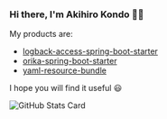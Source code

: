 ### Hi there, I'm Akihiro Kondo 👋🏼

My products are:

* [logback-access-spring-boot-starter](https://github.com/akkinoc/logback-access-spring-boot-starter)
* [orika-spring-boot-starter](https://github.com/akkinoc/orika-spring-boot-starter)
* [yaml-resource-bundle](https://github.com/akkinoc/yaml-resource-bundle)

I hope you will find it useful 😃

![GitHub Stats Card](https://github-readme-stats.vercel.app/api?username=akkinoc&theme=darcula&show_icons=true&count_private=true)
